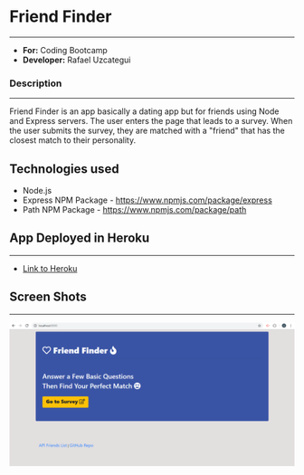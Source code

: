 # Friend Finder
-----
- **For:** Coding Bootcamp
- **Developer:** Rafael Uzcategui


### Description 
----
Friend Finder is an app basically a dating app but for friends using Node and Express servers. The user enters the page that leads to a survey. When the user submits the survey, they are matched with a "friend" that has the closest match to their personality.

## Technologies used

- Node.js
- Express NPM Package - https://www.npmjs.com/package/express
- Path NPM Package - https://www.npmjs.com/package/path

## App Deployed in Heroku
----
* [Link to Heroku](https://radiant-dawn-56306.herokuapp.com/)


## Screen Shots
-----

![Screen shot](app/public/images/screenshoot.png)

